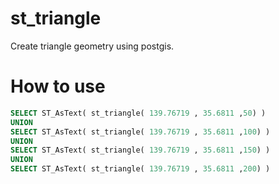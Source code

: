 # st_triangle
Create triangle geometry using postgis.

# How to use

```sql:test_st_triangle.sql
SELECT ST_AsText( st_triangle( 139.76719 , 35.6811 ,50) ) 
UNION
SELECT ST_AsText( st_triangle( 139.76719 , 35.6811 ,100) ) 
UNION
SELECT ST_AsText( st_triangle( 139.76719 , 35.6811 ,150) )  
UNION
SELECT ST_AsText( st_triangle( 139.76719 , 35.6811 ,200) )  

```
